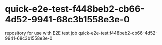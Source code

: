 # quick-e2e-test-f448beb2-cb66-4d52-9941-68c3b1558e3e-0
repository for use with E2E test job quick-e2e-test:f448beb2-cb66-4d52-9941-68c3b1558e3e-0
